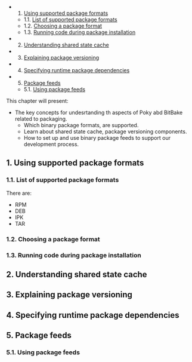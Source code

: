 <!-- vscode-markdown-toc -->
* 1. [Using supported package formats](#Usingsupportedpackageformats)
	* 1.1. [List of supported package formats](#Listofsupportedpackageformats)
	* 1.2. [Choosing a package format](#Choosingapackageformat)
	* 1.3. [Running code during package installation](#Runningcodeduringpackageinstallation)
* 2. [Understanding shared state cache](#Understandingsharedstatecache)
* 3. [Explaining package versioning](#Explainingpackageversioning)
* 4. [Specifying runtime package dependencies](#Specifyingruntimepackagedependencies)
* 5. [Package feeds](#Packagefeeds)
	* 5.1. [Using package feeds](#Usingpackagefeeds)

<!-- vscode-markdown-toc-config
	numbering=true
	autoSave=true
	/vscode-markdown-toc-config -->
<!-- /vscode-markdown-toc -->

This chapter will present:
- The key concepts for undesrtanding th aspects of Poky abd BitBake related to packaging.
  - Which binary package formats, are supported.
  - Learn about shared state cache, package versioning components.
  - How to set up and use binary package feeds to support our development process.
##  1. <a name='Usingsupportedpackageformats'></a>Using supported package formats

###  1.1. <a name='Listofsupportedpackageformats'></a>List of supported package formats
There are:
- RPM
- DEB
- IPK
- TAR
###  1.2. <a name='Choosingapackageformat'></a>Choosing a package format

###  1.3. <a name='Runningcodeduringpackageinstallation'></a>Running code during package installation

##  2. <a name='Understandingsharedstatecache'></a>Understanding shared state cache

##  3. <a name='Explainingpackageversioning'></a>Explaining package versioning

##  4. <a name='Specifyingruntimepackagedependencies'></a>Specifying runtime package dependencies

##  5. <a name='Packagefeeds'></a>Package feeds

###  5.1. <a name='Usingpackagefeeds'></a>Using package feeds
